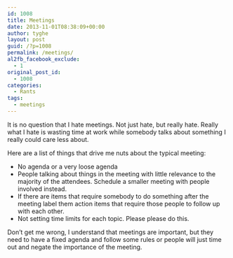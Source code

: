 ```yaml
---
id: 1008
title: Meetings
date: 2013-11-01T08:38:09+00:00
author: tyghe
layout: post
guid: /?p=1008
permalink: /meetings/
al2fb_facebook_exclude:
  - 1
original_post_id:
  - 1008
categories:
  - Rants
tags:
  - meetings
---
```

It is no question that I hate meetings. Not just hate, but really hate. Really what I hate is wasting time at work while somebody talks about something I really could care less about.

Here are a list of things that drive me nuts about the typical meeting:

  * No agenda or a very loose agenda
  * People talking about things in the meeting with little relevance to the majority of the attendees. Schedule a smaller meeting with people involved instead.
  * If there are items that require somebody to do something after the meeting label them action items that require those people to follow up with each other.
  * Not setting time limits for each topic. Please please do this.

Don&#8217;t get me wrong, I understand that meetings are important, but they need to have a fixed agenda and follow some rules or people will just time out and negate the importance of the meeting.
